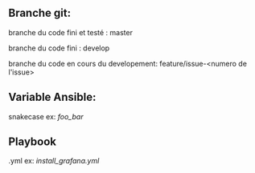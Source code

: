## Branche git:

branche du code fini et testé :  master </br>

branche du code fini : develop </br>

branche du code en cours du developement: feature/issue-<numero de l'issue> 

## Variable Ansible: 

snakecase 
ex: _foo_bar_

## Playbook

<action>_<service>_<complement>.yml
ex: _install_grafana.yml_

